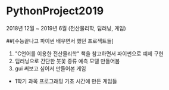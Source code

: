 # PythonProject2019
2018년 12월 ~ 2019년 6월 (전산물리학, 딥러닝, 게임)

##[수능끝나고 파이썬 배우면서 했던 프로젝트들]
1. "C언어를 이용한 전산물리학" 책을 참고하면서 파이썬으로 예제 구현
2. 딥러닝으로 간단한 붓꽃 종류 예측 모델 만들어봄
3. gui 써보고 싶어서 만들어본 게임
+ 1학기 과목 프로그래밍 기초 시간에 만든 게임들
